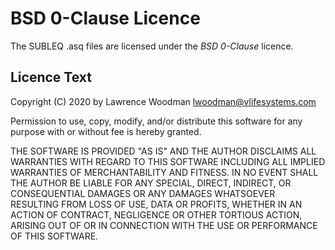 # BSD 0-Clause Licence

The SUBLEQ .asq files are licensed under the _BSD 0-Clause_ licence.

## Licence Text

Copyright (C) 2020 by Lawrence Woodman <lwoodman@vlifesystems.com>

Permission to use, copy, modify, and/or distribute this software for any purpose with or without fee is hereby granted.

THE SOFTWARE IS PROVIDED "AS IS" AND THE AUTHOR DISCLAIMS ALL WARRANTIES WITH REGARD TO THIS SOFTWARE INCLUDING ALL IMPLIED WARRANTIES OF MERCHANTABILITY AND FITNESS. IN NO EVENT SHALL THE AUTHOR BE LIABLE FOR ANY SPECIAL, DIRECT, INDIRECT, OR CONSEQUENTIAL DAMAGES OR ANY DAMAGES WHATSOEVER RESULTING FROM LOSS OF USE, DATA OR PROFITS, WHETHER IN AN ACTION OF CONTRACT, NEGLIGENCE OR OTHER TORTIOUS ACTION, ARISING OUT OF OR IN CONNECTION WITH THE USE OR PERFORMANCE OF THIS SOFTWARE.

